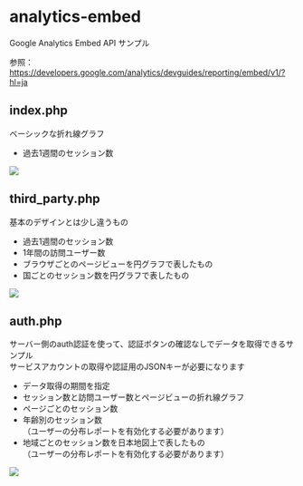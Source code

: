 # analytics-embed

Google Analytics Embed API サンプル

参照：https://developers.google.com/analytics/devguides/reporting/embed/v1/?hl=ja

## index.php

ベーシックな折れ線グラフ

* 過去1週間のセッション数

![](https://github.com/syake/analytics-embed/blob/master/assets/index.png)

## third_party.php

基本のデザインとは少し違うもの

* 過去1週間のセッション数
* 1年間の訪問ユーザー数
* ブラウザごとのページビューを円グラフで表したもの
* 国ごとのセッション数を円グラフで表したもの

![](https://github.com/syake/analytics-embed/blob/master/assets/third_party.png)

## auth.php

サーバー側のauth認証を使って、認証ボタンの確認なしでデータを取得できるサンプル    
サービスアカウントの取得や認証用のJSONキーが必要になります

* データ取得の期間を指定
* セッション数と訪問ユーザー数とページビューの折れ線グラフ
* ページごとのセッション数
* 年齢別のセッション数  
（ユーザーの分布レポートを有効化する必要があります）
* 地域ごとのセッション数を日本地図上で表したもの  
（ユーザーの分布レポートを有効化する必要があります）

![](https://github.com/syake/analytics-embed/blob/master/assets/auth.png)

